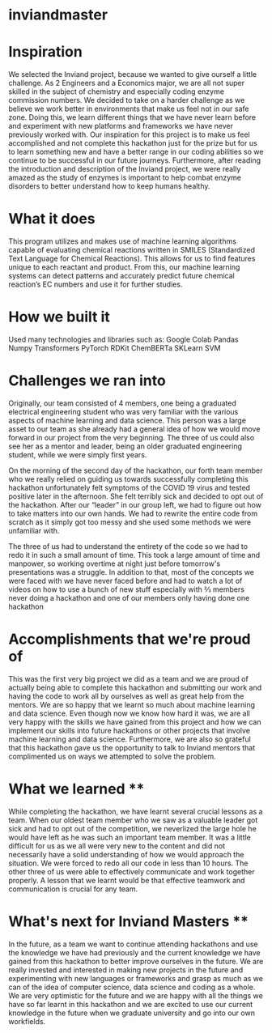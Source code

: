 # inviandmaster
# Inspiration
We selected the Inviand project, because we wanted to give ourself a little challenge. As 2 Engineers and a Economics major, we are all not super skilled in the subject of chemistry and especially coding enzyme commission numbers. We decided to take on a harder challenge as we believe we work better in environments that make us feel not in our safe zone. Doing this, we learn different things that we have never learn before and experiment with new platforms and frameworks we have never previously worked with. Our inspiration for this project is to make us feel accomplished and not complete this hackathon just for the prize but for us to learn something new and have a better range in our coding abilities so we continue to be successful in our future journeys. Furthermore, after reading the introduction and description of the Inviand project, we were really amazed as the study of enzymes is important to help combat enzyme disorders to better understand how to keep humans healthy.

# What it does
This program utilizes and makes use of machine learning algorithms capable of evaluating chemical reactions written in SMILES (Standardized Text Language for Chemical Reactions). This allows for us to find features unique to each reactant and product. From this, our machine learning systems can detect patterns and accurately predict future chemical reaction’s EC numbers and use it for further studies.

# How we built it
Used many technologies and libraries such as: Google Colab Pandas Numpy Transformers PyTorch RDKit ChemBERTa SKLearn SVM

# Challenges we ran into
Originally, our team consisted of 4 members, one being a graduated electrical engineering student who was very familiar with the various aspects of machine learning and data science. This person was a large asset to our team as she already had a general idea of how we would move forward in our project from the very beginning. The three of us could also see her as a mentor and leader, being an older graduated engineering student, while we were simply first years.

On the morning of the second day of the hackathon, our forth team member who we really relied on guiding us towards successfully completing this hackathon unfortunately felt symptoms of the COVID 19 virus and tested positive later in the afternoon. She felt terribly sick and decided to opt out of the hackathon. After our “leader” in our group left, we had to figure out how to take matters into our own hands. We had to rewrite the entire code from scratch as it simply got too messy and she used some methods we were unfamiliar with.

The three of us had to understand the entirety of the code so we had to redo it in such a small amount of time. This took a large amount of time and manpower, so working overtime at night just before tomorrow's presentations was a struggle. In addition to that, most of the concepts we were faced with we have never faced before and had to watch a lot of videos on how to use a bunch of new stuff especially with ⅔ members never doing a hackathon and one of our members only having done one hackathon

# Accomplishments that we're proud of
This was the first very big project we did as a team and we are proud of actually being able to complete this hackathon and submitting our work and having the code to work all by ourselves as well as great help from the mentors. We are so happy that we learnt so much about machine learning and data science. Even though now we know how hard it was, we are all very happy with the skills we have gained from this project and how we can implement our skills into future hackathons or other projects that involve machine learning and data science. Furthermore, we are also so grateful that this hackathon gave us the opportunity to talk to Inviand mentors that complimented us on ways we attempted to solve the problem.

# What we learned **
While completing the hackathon, we have learnt several crucial lessons as a team. When our oldest team member who we saw as a valuable leader got sick and had to opt out of the competition, we neverlized the large hole he would have left as he was such an important team member. It was a little difficult for us as we all were very new to the content and did not necessarily have a solid understanding of how we would approach the situation. We were forced to redo all our code in less than 10 hours. The other three of us were able to effectively communicate and work together properly. A lesson that we learnt would be that effective teamwork and communication is crucial for any team.

# What's next for Inviand Masters **
In the future, as a team we want to continue attending hackathons and use the knowledge we have had previously and the current knowledge we have gained from this hackathon to better improve ourselves in the future. We are really invested and interested in making new projects in the future and experimenting with new languages or frameworks and grasp as much as we can of the idea of computer science, data science and coding as a whole. We are very optimistic for the future and we are happy with all the things we have so far learnt in this hackathon and we are excited to use our current knowledge in the future when we graduate university and go into our own workfields.

